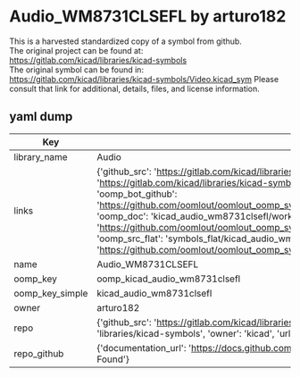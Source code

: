 # Audio_WM8731CLSEFL by arturo182  
This is a harvested standardized copy of a symbol from github.  
The original project can be found at:  
https://gitlab.com/kicad/libraries/kicad-symbols  
The original symbol can be found in:
https://gitlab.com/kicad/libraries/kicad-symbols/Video.kicad_sym
Please consult that link for additional, details, files, and license information.  
## yaml dump  
| Key | Value |  
| --- | --- |  
| library_name | Audio |  
| links | {'github_src': 'https://gitlab.com/kicad/libraries/kicad-symbols/Video.kicad_sym', 'github_src_repo': 'https://gitlab.com/kicad/libraries/kicad-symbols', 'oomp_bot': 'kicad_audio_wm8731clsefl/working', 'oomp_bot_github': 'https://github.com/oomlout/oomlout_oomp_symbol_bot/tree/main/kicad_audio_wm8731clsefl/working', 'oomp_doc': 'kicad_audio_wm8731clsefl/working', 'oomp_doc_github': 'https://github.com/oomlout/oomlout_oomp_symbol_doc/tree/main/kicad_audio_wm8731clsefl/working', 'oomp_src_flat': 'symbols_flat/kicad_audio_wm8731clsefl/working', 'oomp_src_flat_github': 'https://github.com/oomlout/oomlout_oomp_symbol_src/tree/main/kicad_audio_wm8731clsefl/working'} |  
| name | Audio_WM8731CLSEFL |  
| oomp_key | oomp_kicad_audio_wm8731clsefl |  
| oomp_key_simple | kicad_audio_wm8731clsefl |  
| owner | arturo182 |  
| repo | {'github_src': 'https://gitlab.com/kicad/libraries/kicad-symbols/Video.kicad_sym', 'name': 'libraries/kicad-symbols', 'owner': 'kicad', 'url': 'https://gitlab.com/kicad/libraries/kicad-symbols'} |  
| repo_github | {'documentation_url': 'https://docs.github.com/rest/repos/repos#get-a-repository', 'message': 'Not Found'} |  

